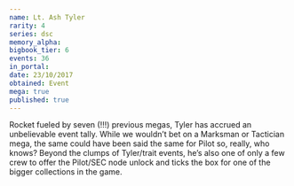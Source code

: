 ```yaml
---
name: Lt. Ash Tyler
rarity: 4
series: dsc
memory_alpha:
bigbook_tier: 6
events: 36
in_portal:
date: 23/10/2017
obtained: Event
mega: true
published: true
---
```


Rocket fueled by seven (!!!) previous megas, Tyler has accrued an unbelievable event tally. While we wouldn’t bet on a Marksman or Tactician mega, the same could have been said the same for Pilot so, really, who knows? Beyond the clumps of Tyler/trait events, he’s also one of only a few crew to offer the Pilot/SEC node unlock and ticks the box for one of the bigger collections in the game.
